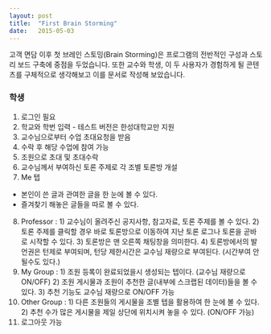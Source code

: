 ```yaml
---
layout: post
title:  "First Brain Storming"
date:   2015-05-03
---
```


<p class="intro"><span class="dropcap">고</span>객 면담 이후 첫 브레인 스토밍(Brain Storming)은 프로그램의 전반적인 구성과 
스토리 보드 구축에 중점을 두었습니다. 또한 교수와 학생, 이 두 사용자가 경험하게 될 콘텐츠를 구체적으로 생각해보고 이를 문서로 
작성해 보았습니다.</p>
<p>

### 학생
1. 로그인 필요
2. 학교와 학번 입력 - 테스트 버전은 한성대학교만 지원
3. 교수님으로부터 수업 초대요청을 받음
4. 수락 후 해당 수업에 참여 가능
5. 조원으로 초대 및 초대수락
6. 교수님께서 부여하신 토론 주제로 각 조별 토론방 개설
7. Me 텝 
* 본인이 쓴 글과 관여한 글을 한 눈에 볼 수 있다.
* 즐겨찾기 해놓은 글들을 따로 볼 수 있다.
8. Professor : 1) 교수님이 올려주신 공지사항, 참고자료, 토론 주제를 볼 수 있다.
              2) 토론 주제를 클릭할 경우 바로 토론방으로 이동하여 지난 토론 로그나 토론을 곧바로 시작할 수 있다.
              3) 토론방은 맨 오른쪽 채팅창을 의미한다.
              4) 토론방에서의 발언권은 턴제로 부여되며, 턴당 제한시간은 교수님 재량으로 부여된다. (시간부여 안 될수도 있다.)
9. My Group : 1) 조원 등록이 완료되었을시 생성되는 텝이다. (교수님 재량으로 ON/OFF)
              2) 조원 게시물과 조원이 추천한 글(내부에 스크랩된 데이터)들을 볼 수 있다.
              3) 추천 기능도 교수님 재량으로 ON/OFF 가능
10. Other Group : 1) 다른 조원들의 게시물을 조별 텝을 활용하여 한 눈에 볼 수 있다.
                  2) 추천 수가 많은 게시물을 제일 상단에 위치시켜 놓을 수 있다. (ON/OFF 가능)
11. 로그아웃 가능
